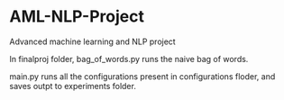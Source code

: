# AML-NLP-Project

Advanced machine learning and NLP project

In finalproj folder, bag_of_words.py runs the naive bag of words.

main.py runs all the configurations present in configurations floder, and saves outpt to experiments folder.

